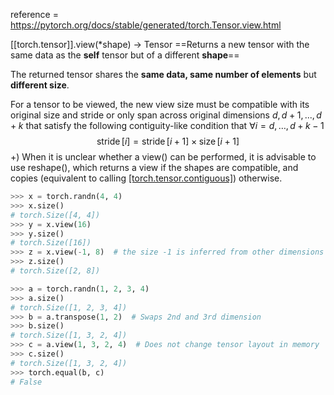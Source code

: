 reference = https://pytorch.org/docs/stable/generated/torch.Tensor.view.html

[[torch.tensor]].view(\*shape) -> Tensor
==Returns a new tensor with the same data as the **self** tensor but of a different **shape**==

The returned tensor shares the **same data, same number of elements** but **different size**.

For a tensor to be viewed, the new view size must be compatible with its original size and stride or only span across original dimensions $d, d+1, ... , d+k$ that satisfy the following contiguity-like condition that $\forall i=d, \ldots, d+k-1$ 
$$\operatorname{stride}[i]=\operatorname{stride}[i+1] \times \operatorname{size}[i+1]$$
+) When it is unclear whether a view() can be performed, it is advisable to use reshape(), which returns a view if the shapes are compatible, and copies (equivalent to calling [[torch.tensor.contiguous]]()) otherwise.

```python
>>> x = torch.randn(4, 4)
>>> x.size()
# torch.Size([4, 4])
>>> y = x.view(16)
>>> y.size()
# torch.Size([16])
>>> z = x.view(-1, 8)  # the size -1 is inferred from other dimensions
>>> z.size()
# torch.Size([2, 8])

>>> a = torch.randn(1, 2, 3, 4)
>>> a.size()
# torch.Size([1, 2, 3, 4])
>>> b = a.transpose(1, 2)  # Swaps 2nd and 3rd dimension
>>> b.size()
# torch.Size([1, 3, 2, 4])
>>> c = a.view(1, 3, 2, 4)  # Does not change tensor layout in memory
>>> c.size()
# torch.Size([1, 3, 2, 4])
>>> torch.equal(b, c)
# False
```

